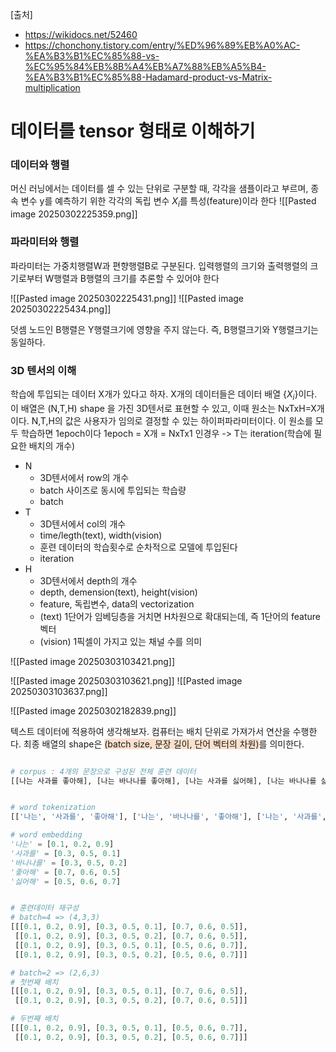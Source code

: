 [출처]
- https://wikidocs.net/52460
- https://chonchony.tistory.com/entry/%ED%96%89%EB%A0%AC-%EA%B3%B1%EC%85%88-vs-%EC%95%84%EB%8B%A4%EB%A7%88%EB%A5%B4-%EA%B3%B1%EC%85%88-Hadamard-product-vs-Matrix-multiplication


# 데이터를 tensor 형태로 이해하기


### 데이터와 행렬

머신 러닝에서는 데이터를 셀 수 있는 단위로 구분할 때, 각각을 샘플이라고 부르며, 종속 변수 y를 예측하기 위한 각각의 독립 변수 $X_i$를 특성(feature)이라 한다
![[Pasted image 20250302225359.png]]


### 파라미터와 행렬
파라미터는 가중치행렬W과 편향행렬B로 구분된다. 입력행렬의 크기와 출력행렬의 크기로부터 W행렬과 B행렬의 크기를 추론할 수 있어야 한다

![[Pasted image 20250302225431.png]]
![[Pasted image 20250302225434.png]]

덧셈 노드인 B행렬은 Y행렬크기에 영향을 주지 않는다. 즉, B행렬크기와 Y행렬크기는 동일하다.







### 3D 텐서의 이해

학습에 투입되는 데이터 X개가 있다고 하자.
X개의 데이터들은 데이터 배열 $\{X_i\}$이다.
이 배열은 (N,T,H) shape 을 가진 3D텐서로 표현할 수 있고, 이때 원소는 NxTxH=X개이다.
N,T,H의 값은 사용자가 임의로 결정할 수 있는 하이퍼파라미터이다.
이 원소를 모두 학습하면 1epoch이다
1epoch = X개 = NxTx1 인경우 -> T는 iteration(학습에 필요한 배치의 개수)

- N  
	- 3D텐서에서 row의 개수
	- batch 사이즈로 동시에 투입되는 학습량
	- batch
- T 
	- 3D텐서에서 col의 개수 
	- time/legth(text), width(vision)
	- 훈련 데이터의 학습횟수로 순차적으로 모델에 투입된다
	- iteration
- H 
	- 3D텐서에서 depth의 개수
	- depth, demension(text), height(vision)
	- feature, 독립변수, data의 vectorization
	- (text) 1단어가 임베딩층을 거치면 H차원으로 확대되는데, 즉 1단어의 feature벡터
	- (vision) 1픽셀이 가지고 있는 채널 수를 의미


![[Pasted image 20250303103421.png]]



![[Pasted image 20250303103621.png]]
![[Pasted image 20250303103637.png]]

![[Pasted image 20250302182839.png]]



텍스트 데이터에 적용하여 생각해보자.
컴퓨터는 배치 단위로 가져가서 연산을 수행한다. 
최종 배열의 shape은 <span style="background:rgba(240, 107, 5, 0.2)">(batch size, 문장 길이, 단어 벡터의 차원)</span>를 의미한다. 

```python 

# corpus : 4개의 문장으로 구성된 전체 훈련 데이터
[[나는 사과를 좋아해], [나는 바나나를 좋아해], [나는 사과를 싫어해], [나는 바나나를 싫어해]]


# word tokenization
[['나는', '사과를', '좋아해'], ['나는', '바나나를', '좋아해'], ['나는', '사과를', '싫어해'], ['나는', '바나나를', '싫어해']]

# word embedding
'나는' = [0.1, 0.2, 0.9] 
'사과를' = [0.3, 0.5, 0.1] 
'바나나를' = [0.3, 0.5, 0.2] 
'좋아해' = [0.7, 0.6, 0.5] 
'싫어해' = [0.5, 0.6, 0.7]

```


``` python

# 훈련데이터 재구성 
# batch=4 => (4,3,3)
[[[0.1, 0.2, 0.9], [0.3, 0.5, 0.1], [0.7, 0.6, 0.5]],
 [[0.1, 0.2, 0.9], [0.3, 0.5, 0.2], [0.7, 0.6, 0.5]],
 [[0.1, 0.2, 0.9], [0.3, 0.5, 0.1], [0.5, 0.6, 0.7]],
 [[0.1, 0.2, 0.9], [0.3, 0.5, 0.2], [0.5, 0.6, 0.7]]]

# batch=2 => (2,6,3)
# 첫번째 배치 
[[[0.1, 0.2, 0.9], [0.3, 0.5, 0.1], [0.7, 0.6, 0.5]],
 [[0.1, 0.2, 0.9], [0.3, 0.5, 0.2], [0.7, 0.6, 0.5]]]

# 두번째 배치 
[[[0.1, 0.2, 0.9], [0.3, 0.5, 0.1], [0.5, 0.6, 0.7]],
 [[0.1, 0.2, 0.9], [0.3, 0.5, 0.2], [0.5, 0.6, 0.7]]]

```




